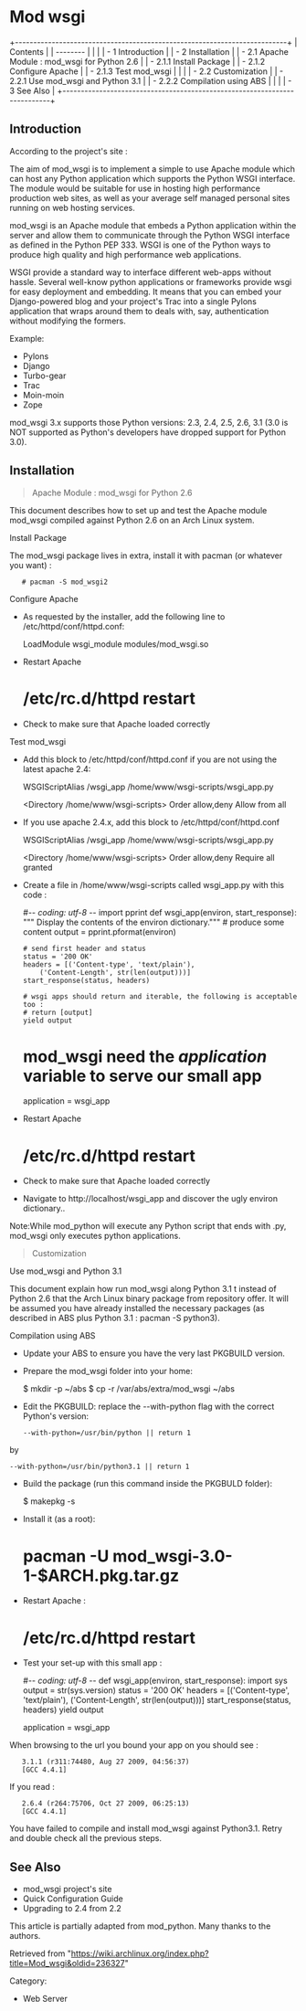 Mod wsgi
========

+--------------------------------------------------------------------------+
| Contents                                                                 |
| --------                                                                 |
|                                                                          |
| -   1 Introduction                                                       |
| -   2 Installation                                                       |
|     -   2.1 Apache Module : mod_wsgi for Python 2.6                      |
|         -   2.1.1 Install Package                                        |
|         -   2.1.2 Configure Apache                                       |
|         -   2.1.3 Test mod_wsgi                                          |
|                                                                          |
|     -   2.2 Customization                                                |
|         -   2.2.1 Use mod_wsgi and Python 3.1                            |
|         -   2.2.2 Compilation using ABS                                  |
|                                                                          |
| -   3 See Also                                                           |
+--------------------------------------------------------------------------+

Introduction
------------

According to the project's site :

The aim of mod_wsgi is to implement a simple to use Apache module which
can host any Python application which supports the Python WSGI
interface. The module would be suitable for use in hosting high
performance production web sites, as well as your average self managed
personal sites running on web hosting services.

mod_wsgi is an Apache module that embeds a Python application within the
server and allow them to communicate through the Python WSGI interface
as defined in the Python PEP 333. WSGI is one of the Python ways to
produce high quality and high performance web applications.

WSGI provide a standard way to interface different web-apps without
hassle. Several well-know python applications or frameworks provide wsgi
for easy deployment and embedding. It means that you can embed your
Django-powered blog and your project's Trac into a single Pylons
application that wraps around them to deals with, say, authentication
without modifying the formers.

Example:

-   Pylons
-   Django
-   Turbo-gear
-   Trac
-   Moin-moin
-   Zope

mod_wsgi 3.x supports those Python versions: 2.3, 2.4, 2.5, 2.6, 3.1
(3.0 is NOT supported as Python's developers have dropped support for
Python 3.0).

Installation
------------

> Apache Module : mod_wsgi for Python 2.6

This document describes how to set up and test the Apache module
mod_wsgi compiled against Python 2.6 on an Arch Linux system.

Install Package

The mod_wsgi package lives in extra, install it with pacman (or whatever
you want) :

       # pacman -S mod_wsgi2

Configure Apache

-   As requested by the installer, add the following line to
    /etc/httpd/conf/httpd.conf:

    LoadModule wsgi_module modules/mod_wsgi.so

-   Restart Apache

       # /etc/rc.d/httpd restart

-   Check to make sure that Apache loaded correctly

Test mod_wsgi

-   Add this block to /etc/httpd/conf/httpd.conf if you are not using
    the latest apache 2.4:

    WSGIScriptAlias /wsgi_app /home/www/wsgi-scripts/wsgi_app.py

    <Directory /home/www/wsgi-scripts>
        Order allow,deny
        Allow from all
    </Directory>

-   If you use apache 2.4.x, add this block to
    /etc/httpd/conf/httpd.conf

    WSGIScriptAlias /wsgi_app /home/www/wsgi-scripts/wsgi_app.py

    <Directory /home/www/wsgi-scripts>
        Order allow,deny
        Require all granted
    </Directory>

-   Create a file in /home/www/wsgi-scripts called wsgi_app.py with this
    code :

    #-*- coding: utf-8 -*-
    import pprint
    def wsgi_app(environ, start_response):
        """ Display the contents of the environ dictionary."""
        # produce some content
        output =  pprint.pformat(environ)

        # send first header and status
        status = '200 OK'
        headers = [('Content-type', 'text/plain'),
    		('Content-Length', str(len(output)))]
        start_response(status, headers)

        # wsgi apps should return and iterable, the following is acceptable too :
        # return [output]
        yield output

    # mod_wsgi need the *application* variable to serve our small app
    application = wsgi_app

-   Restart Apache

       # /etc/rc.d/httpd  restart

-   Check to make sure that Apache loaded correctly

-   Navigate to http://localhost/wsgi_app and discover the ugly environ
    dictionary..

Note:While mod_python will execute any Python script that ends with .py,
mod_wsgi only executes python applications.

> Customization

Use mod_wsgi and Python 3.1

This document explain how run mod_wsgi along Python 3.1 t instead of
Python 2.6 that the Arch Linux binary package from repository offer. It
will be assumed you have already installed the necessary packages (as
described in ABS plus Python 3.1 : pacman -S python3).

Compilation using ABS

-   Update your ABS to ensure you have the very last PKGBUILD version.

-   Prepare the mod_wsgi folder into your home:

       $ mkdir -p ~/abs
       $ cp -r /var/abs/extra/mod_wsgi ~/abs

-   Edit the PKGBUILD: replace the --with-python flag with the correct
    Python's version:

        --with-python=/usr/bin/python || return 1

by

    --with-python=/usr/bin/python3.1 || return 1

-   Build the package (run this command inside the PKGBULD folder):

       $ makepkg -s

-   Install it (as a root):

       # pacman -U mod_wsgi-3.0-1-$ARCH.pkg.tar.gz

-   Restart Apache :

      # /etc/rc.d/httpd restart

-   Test your set-up with this small app :

    #-*- coding: utf-8 -*-
    def wsgi_app(environ, start_response):
        import sys
        output = str(sys.version)
        status = '200 OK'
        headers = [('Content-type', 'text/plain'),
                   ('Content-Length', str(len(output)))]
        start_response(status, headers)
        yield output

    application = wsgi_app

When browsing to the url you bound your app on you should see :

       3.1.1 (r311:74480, Aug 27 2009, 04:56:37) 
       [GCC 4.4.1]

If you read :

       2.6.4 (r264:75706, Oct 27 2009, 06:25:13) 
       [GCC 4.4.1]

You have failed to compile and install mod_wsgi against Python3.1. Retry
and double check all the previous steps.

See Also
--------

-   mod_wsgi project's site
-   Quick Configuration Guide
-   Upgrading to 2.4 from 2.2

This article is partially adapted from mod_python. Many thanks to the
authors.

Retrieved from
"https://wiki.archlinux.org/index.php?title=Mod_wsgi&oldid=236327"

Category:

-   Web Server
